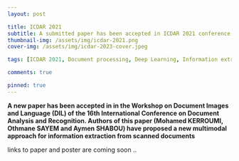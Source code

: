 ```yaml
---
layout: post

title: ICDAR 2021
subtitle: A submitted paper has been accepted in ICDAR 2021 conference
thumbnail-img: /assets/img/icdar-2021.png
cover-img: /assets/img/icdar-2023-cover.jpeg

tags: [ICDAR 2021, Document processing, Deep Learning, Information extraction]

comments: true

pinned: true
---
```



**A new paper has been accepted in in the Workshop on Document Images and Language (DIL) of the 16th International Conference on Document Analysis and Recognition. Authors of this paper (Mohamed KERROUMI, Othmane SAYEM and Aymen SHABOU) have proposed a new multimodal approach for information extraction from scanned documents**

links to paper and poster are coming soon ..

